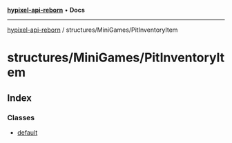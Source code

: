 [**hypixel-api-reborn**](../../../README.md) • **Docs**

***

[hypixel-api-reborn](../../../modules.md) / structures/MiniGames/PitInventoryItem

# structures/MiniGames/PitInventoryItem

## Index

### Classes

- [default](classes/default.md)

